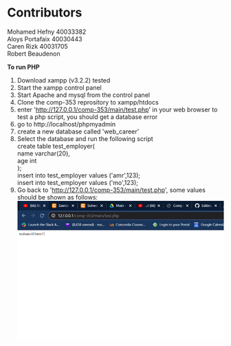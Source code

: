 # **Contributors**

Mohamed Hefny  40033382  
Aloys Portafaix  40030443  
Caren Rizk  40031705  
Robert Beaudenon  

**To run PHP**
1. Download xampp (v3.2.2) tested
2. Start the xampp control panel
3. Start Apache and mysql from the control panel
4. Clone the comp-353 reprository to xampp/htdocs
5. enter 'http://127.0.0.1/comp-353/main/test.php' in your web browser to test a php script, you should get a database error
6. go to http://localhost/phpmyadmin
7. create a new database called 'web_career'
8. Select the database and run the following script  
      create table test_employer(  
      name varchar(20),  
      age int  
      );  
      insert into test_employer values ('amr',123);  
      insert into test_employer values ('mo',123);  
 9. Go back to 'http://127.0.0.1/comp-353/main/test.php', some values should be shown as follows:  
 ![Screenshot](setup.PNG)
 
      
